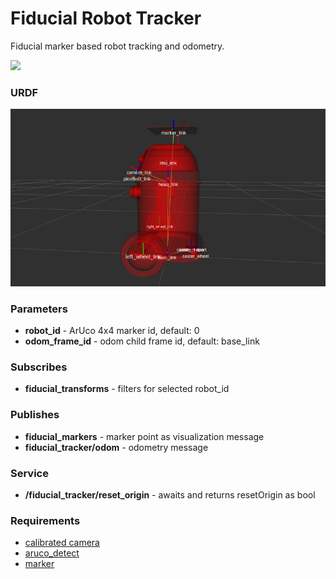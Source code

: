 # Fiducial Robot Tracker #

Fiducial marker based robot tracking and odometry.

![](doc/fido.gif)

### URDF ###
![](doc/marker.jpg)

### Parameters ###
- **robot_id** - ArUco 4x4 marker id, default: 0
- **odom_frame_id** - odom child frame id, default: base_link

### Subscribes ###
- **fiducial_transforms** - filters for selected robot_id

### Publishes ###
- **fiducial_markers** - marker point as visualization message
- **fiducial_tracker/odom** - odometry message

### Service ###
- **/fiducial_tracker/reset_origin** - awaits and returns resetOrigin as bool

### Requirements ###
- [calibrated camera](http://wiki.ros.org/camera_calibration)
- [aruco_detect](http://wiki.ros.org/aruco_detect)
- [marker](http://chev.me/arucogen/)

